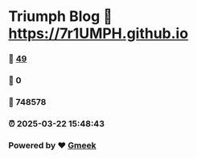 # Triumph Blog :link: https://7r1UMPH.github.io 
### :page_facing_up: [49](https://7r1UMPH.github.io/tag.html) 
### :speech_balloon: 0 
### :hibiscus: 748578 
### :alarm_clock: 2025-03-22 15:48:43 
### Powered by :heart: [Gmeek](https://github.com/Meekdai/Gmeek)
